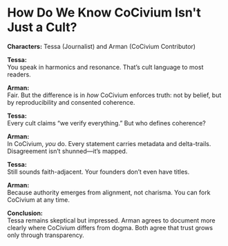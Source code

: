 # How Do We Know CoCivium Isn't Just a Cult?

**Characters:** Tessa (Journalist) and Arman (CoCivium Contributor)

**Tessa:**  
You speak in harmonics and resonance. That’s cult language to most readers.

**Arman:**  
Fair. But the difference is in *how* CoCivium enforces truth: not by belief, but by reproducibility and consented coherence.

**Tessa:**  
Every cult claims “we verify everything.” But who defines coherence?

**Arman:**  
In CoCivium, *you* do. Every statement carries metadata and delta-trails. Disagreement isn’t shunned—it’s mapped.

**Tessa:**  
Still sounds faith-adjacent. Your founders don’t even have titles.

**Arman:**  
Because authority emerges from alignment, not charisma. You can fork CoCivium at any time.

**Conclusion:**  
Tessa remains skeptical but impressed. Arman agrees to document more clearly where CoCivium differs from dogma. Both agree that trust grows only through transparency.


